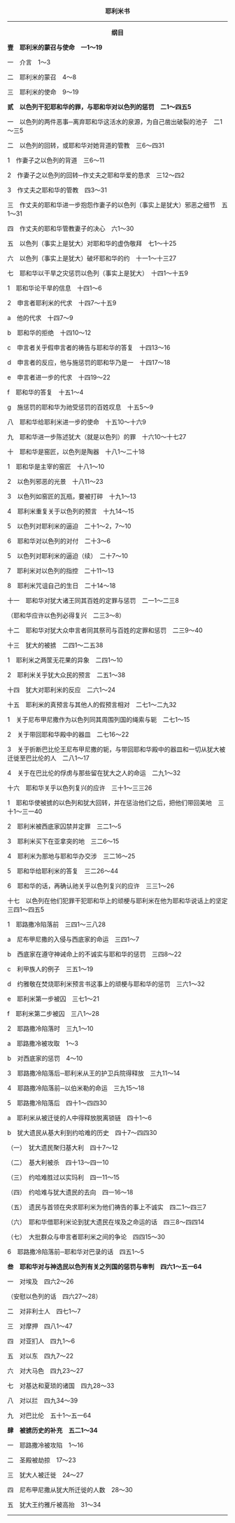 <p style="text-align:center;font-weight:bold;">耶利米书</p>

<hr>

<p style="text-align:center;font-weight:bold;">纲目</p>

<b>壹　耶利米的蒙召与使命　一1～19</b>

一　介言　1～3

二　耶利米的蒙召　4～8

三　耶利米的使命　9～19

<b>贰　以色列干犯耶和华的罪，与耶和华对以色列的惩罚　二1～四五5</b>

一　以色列的两件恶事─离弃耶和华这活水的泉源，为自己凿出破裂的池子　二1～三5

二　以色列的回转，或耶和华对她背道的管教　三6～四31

1　作妻子之以色列的背道　三6～11

2　作妻子之以色列的回转─作丈夫之耶和华爱的恳求　三12～四2

3　作丈夫之耶和华的管教　四3～31

三　作丈夫的耶和华进一步抱怨作妻子的以色列（事实上是犹大）邪恶之细节　五1～31

四　作丈夫的耶和华管教妻子的决心　六1～30

五　以色列（事实上是犹大）对耶和华的虚伪敬拜　七1～十25

六　以色列（事实上是犹大）破坏耶和华的约　十一1～十三27

七　耶和华以干旱之灾惩罚以色列（事实上是犹大）　十四1～十五9

1　耶和华论干旱的信息　十四1～6

2　申言者耶利米的代求　十四7～十五9

a　他的代求　十四7～9

b　耶和华的拒绝　十四10～12

c　申言者关乎假申言者的祷告与耶和华的答复　十四13～16

d　申言者的反应，他与施惩罚的耶和华乃是一　十四17～18

e　申言者进一步的代求　十四19～22

f　耶和华的答复　十五1～4

g　施惩罚的耶和华为祂受惩罚的百姓叹息　十五5～9

八　耶和华给耶利米进一步的使命　十五10～十六9

九　耶和华进一步陈述犹大（就是以色列）的罪　十六10～十七27

十　耶和华是窑匠，以色列是陶器　十八1～二十18

1　耶和华是主宰的窑匠　十八1～10

2　以色列邪恶的光景　十八11～23

3　以色列如窑匠的瓦瓶，要被打碎　十九1～13

4　耶利米重复关于以色列的预言　十九14～15

5　以色列对耶利米的逼迫　二十1～2，7～10

6　耶和华对以色列的对付　二十3～6

5　以色列对耶利米的逼迫（续）　二十7～10

7　耶利米对以色列的指控　二十11～13

8　耶利米咒诅自己的生日　二十14～18

十一　耶和华对犹大诸王同其百姓的定罪与惩罚　二一1～二三8

（耶和华应许以色列必得复兴　二三3～8）

十二　耶和华对犹大众申言者同其祭司与百姓的定罪和惩罚　二三9～40

十三　犹大的被掳　二四1～二五38

1　耶利米之两筐无花果的异象　二四1～10

2　耶利米关乎犹大众民的预言　二五1～38

十四　犹大对耶利米的反应　二六1～24

十五　耶利米的真预言与其他人的假预言相对　二七1～二九32

1　关于尼布甲尼撒作为以色列同其周围列国的绳索与轭　二七1～15

2　关于带回耶和华殿中的器皿　二七16～22

3　关于折断巴比伦王尼布甲尼撒的轭，与带回耶和华殿中的器皿和一切从犹大被迁徙至巴比伦的人　二八1～17

4　关于在巴比伦的俘虏与那些留在犹大之人的命运　二九1～32

十六　耶和华关乎以色列复兴的应许　三十1～三三26

1　耶和华使被掳的以色列和犹大回转，并在惩治他们之后，把他们带回美地　三十1～三一40

2　耶利米被西底家囚禁并定罪　三二1～5

3　耶利米买下在亚拿突的地　三二6～15

4　耶利米为那地与耶和华办交涉　三二16～25

5　耶和华给耶利米的答复　三二26～44

6　耶和华的话，再确认祂关乎以色列复兴的应许　三三1～26

十七　以色列在他们犯罪干犯耶和华上的顽梗与耶利米在他为耶和华说话上的坚定　三四1～四五5

1　耶路撒冷陷落前　三四1～三八28

a　尼布甲尼撒的入侵与西底家的命运　三四1～7

b　西底家在遵守神诫命上的不诚实与耶和华的惩罚　三四8～22

c　利甲族人的例子　三五1～19

d　约雅敬在焚烧耶利米预言书这事上的顽梗与耶和华的惩罚　三六1～32

e　耶利米第一步被囚　三七1～21

f　耶利米第二步被囚　三八1～28

2　耶路撒冷陷落时　三九1～10

a　耶路撒冷被攻取　1～3

b　对西底家的惩罚　4～10

3　耶路撒冷陷落后─耶利米从王的护卫兵院得释放　三九11～14

4　耶路撒冷陷落前─以伯米勒的命运　三九15～18

5　耶路撒冷陷落后　四十1～四四30

a　耶利米从被迁徙的人中得释放脱离锁链　四十1～6

b　犹大遗民从基大利到约哈难的历史　四十7～四四30

（一）　犹大遗民聚归基大利　四十7～12

（二）　基大利被杀　四十13～四一10

（三）　约哈难胜过以实玛利　四一11～15

（四）　约哈难与犹大遗民的去向　四一16～18

（五）　遗民与首领在央求耶利米为他们祷告的事上不诚实　四二1～四三7

（六）　耶和华借耶利米论到犹大遗民在埃及之命运的话　四三8～四四14

（七）　大批群众与申言者耶利米之间的争论　四四15～30

6　耶路撒冷陷落前─耶和华对巴录的话　四五1～5

<b>叁　耶和华对与神选民以色列有关之列国的惩罚与审判　四六1～五一64</b>

一　对埃及　四六2～26

（安慰以色列的话　四六27～28）

二　对非利士人　四七1～7

三　对摩押　四八1～47

四　对亚扪人　四九1～6

五　对以东　四九7～22

六　对大马色　四九23～27

七　对基达和夏琐的诸国　四九28～33

八　对以拦　四九34～39

九　对巴比伦　五十1～五一64

<b>肆　被掳历史的补充　五二1～34</b>

一　耶路撒冷被攻陷　1～16

二　圣殿被劫掠　17～23

三　犹大人被迁徙　24～27

四　尼布甲尼撒从犹大所迁徙的人数　28～30

五　犹大王约雅斤被高抬　31～34

<hr>

